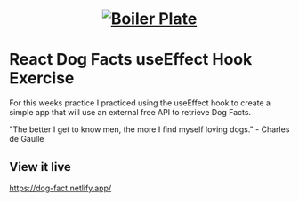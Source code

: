 <h1 align="center">
  <a href="">
    <img src="/src/assets/dog-facts.svg" alt="Boiler Plate">
  </a>
</h1>

# React Dog Facts useEffect Hook Exercise

For this weeks practice I practiced using the useEffect hook to create a simple app that will use an external free API to retrieve Dog Facts.

"The better I get to know men, the more I find myself loving dogs." - Charles de Gaulle

## View it live 

https://dog-fact.netlify.app/
